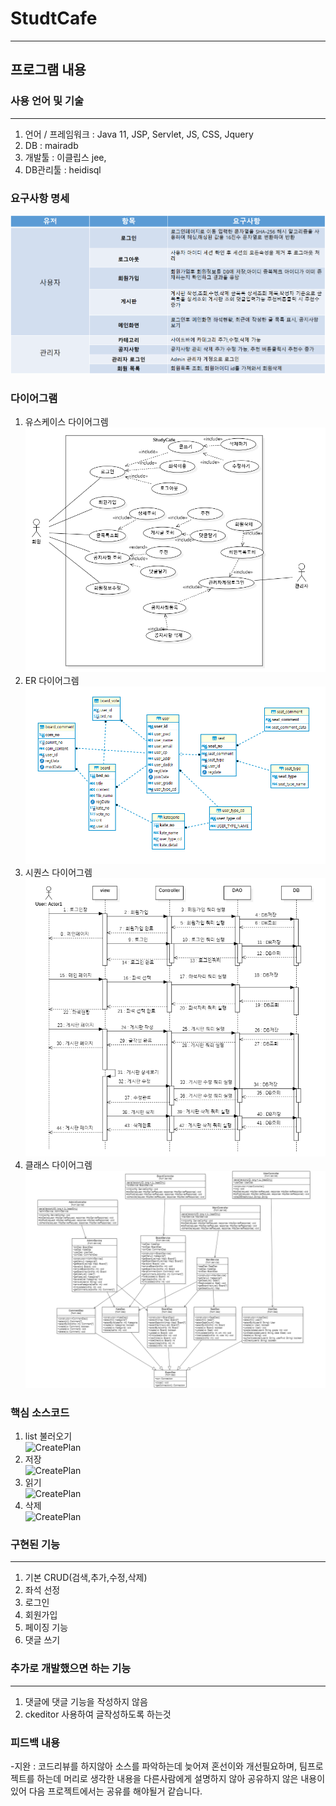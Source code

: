 # StudtCafe
***
## 프로그램 내용

### 사용 언어 및 기술
***
1. 언어 / 프레임워크 : Java 11, JSP, Servlet, JS, CSS, Jquery
2. DB : mairadb
3. 개발툴 : 이클립스 jee, 
4. DB관리툴 : heidisql

### 요구사항 명세<br/>
![CreatePlan](./image/Require.png)

### 다이어그램<br/>
1. 유스케이스 다이어그렘<br/>
![CreatePlan](./image/usecase.png)
2. ER 다이어그렘<br/>
![CreatePlan](./image/ERDiagram.png)
3. 시퀀스 다이어그렘<br/>
![CreatePlan](./image/seq.png)
4. 클래스 다이어그렘<br/>
![CreatePlan](./image/ClassDiagram.png)

### 핵심 소스코드
1. list 불러오기<br/>
![CreatePlan](./image/list.PNG)
2. 저장<br/>
![CreatePlan](./image/save.PNG)
3. 읽기 <br/>
![CreatePlan](./image/read.PNG)
4. 삭제 <br/>
![CreatePlan](./image/delete.PNG)

### 구현된 기능
*** 
1. 기본 CRUD(검색,추가,수정,삭제)
2. 좌석 선정
3. 로그인
4. 회원가입
5. 페이징 기능
6. 댓글 쓰기


### 추가로 개발했으면 하는 기능
***
1. 댓글에 댓글 기능을 작성하지 않음
2. ckeditor 사용하여 글작성하도록 하는것

### 피드백 내용
-지완 : 코드리뷰를 하지않아 소스를 파악하는데 늦어져 혼선이와 개선필요하며, 팀프로젝트를 하는데 머리로 생각한 내용을 다른사람에게 설명하지 않아 공유하지 않은 내용이 있어 다음 프로젝트에서는 공유를 해야될거 같습니다.